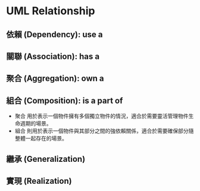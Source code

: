 # UML Relationship

## 依賴 (Dependency): use a

## 關聯 (Association): has a

## 聚合 (Aggregation): own a

## 組合 (Composition): is a part of

- 聚合 用於表示一個物件擁有多個獨立物件的情況，適合於需要靈活管理物件生命週期的場景。
- 組合 則用於表示一個物件與其部分之間的強依賴關係，適合於需要確保部分隨整體一起存在的場景。


## 繼承 (Generalization)

## 實現 (Realization)